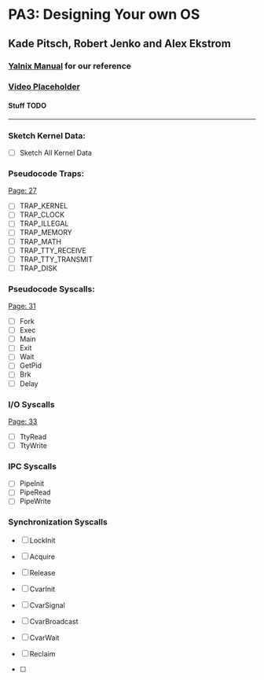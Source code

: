 # PA3: Designing Your own OS
## Kade Pitsch, Robert Jenko and Alex Ekstrom
### [Yalnix Manual](https://www.traviswpeters.com/cs460-2020-fall/yalnix/yalnix2020.pdf) for our reference
### [Video Placeholder](placeholder.com)

#### Stuff TODO
---

### **Sketch Kernel Data:**
- [ ] Sketch All Kernel Data
  
### **Pseudocode Traps:**
[Page: 27](https://www.traviswpeters.com/cs460-2020-fall/yalnix/yalnix2020.pdf#section.2.4)
- [ ] TRAP_KERNEL
- [ ] TRAP_CLOCK
- [ ] TRAP_ILLEGAL
- [ ] TRAP_MEMORY
- [ ] TRAP_MATH
- [ ] TRAP_TTY_RECEIVE
- [ ] TRAP_TTY_TRANSMIT
- [ ] TRAP_DISK
  
### **Pseudocode Syscalls:**
[Page: 31](https://www.traviswpeters.com/cs460-2020-fall/yalnix/yalnix2020.pdf#subsection.3.1.1)
- [ ] Fork
- [ ] Exec
- [ ] Main
- [ ] Exit
- [ ] Wait
- [ ] GetPid
- [ ] Brk
- [ ] Delay

### **I/O Syscalls**
[Page: 33](https://www.traviswpeters.com/cs460-2020-fall/yalnix/yalnix2020.pdf#subsection.3.1.2)
- [ ] TtyRead
- [ ] TtyWrite

### **IPC Syscalls**
- [ ] PipeInit
- [ ] PipeRead
- [ ] PipeWrite

### **Synchronization Syscalls**
- [ ] LockInit
- [ ] Acquire
- [ ] Release
- [ ] CvarInit
- [ ] CvarSignal
- [ ] CvarBroadcast
- [ ] CvarWait
- [ ] Reclaim


- [ ] 